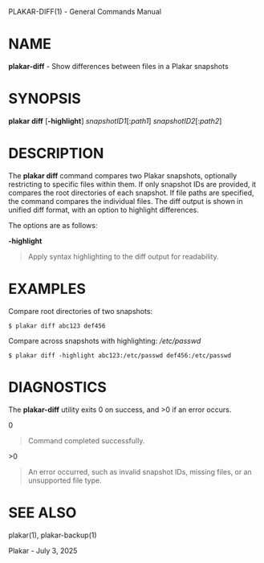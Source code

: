 PLAKAR-DIFF(1) - General Commands Manual

# NAME

**plakar-diff** - Show differences between files in a Plakar snapshots

# SYNOPSIS

**plakar&nbsp;diff**
\[**-highlight**]
*snapshotID1*\[:*path1*]
*snapshotID2*\[:*path2*]

# DESCRIPTION

The
**plakar diff**
command compares two Plakar snapshots, optionally restricting to
specific files within them.
If only snapshot IDs are provided, it compares the root directories of
each snapshot.
If file paths are specified, the command compares the individual
files.
The diff output is shown in unified diff format, with an option to
highlight differences.

The options are as follows:

**-highlight**

> Apply syntax highlighting to the diff output for readability.

# EXAMPLES

Compare root directories of two snapshots:

	$ plakar diff abc123 def456

Compare
across snapshots with highlighting:
*/etc/passwd*

	$ plakar diff -highlight abc123:/etc/passwd def456:/etc/passwd

# DIAGNOSTICS

The **plakar-diff** utility exits&#160;0 on success, and&#160;&gt;0 if an error occurs.

0

> Command completed successfully.

&gt;0

> An error occurred, such as invalid snapshot IDs, missing files, or an
> unsupported file type.

# SEE ALSO

plakar(1),
plakar-backup(1)

Plakar - July 3, 2025
